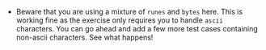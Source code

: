 - Beware that you are using a mixture of `runes` and `bytes` here. This is working fine as the exercise only
requires you to handle `ascii` characters. You can go ahead and add a few more test cases containing non-ascii characters.
See what happens!